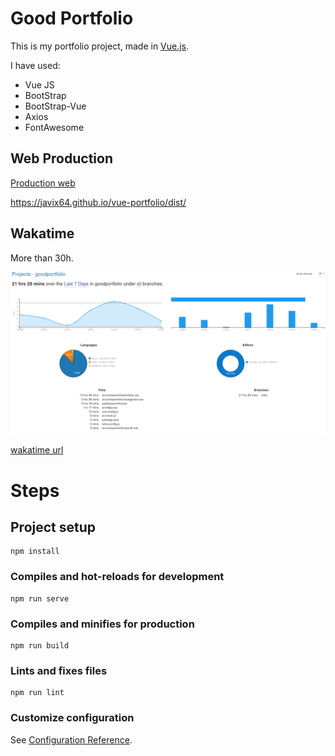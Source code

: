 # Good Portfolio
This is my portfolio project, made in [Vue.js](https://vuejs.org/).

I have used:
- Vue JS
- BootStrap
- BootStrap-Vue
- Axios
- FontAwesome


## Web Production
[Production web]([https://link](https://javix64.github.io/vue-portfolio/dist/))

https://javix64.github.io/vue-portfolio/dist/


## Wakatime
More than 30h.

![image Wakatime](goodPortfolio.png)

[wakatime url]([https://link](https://wakatime.com/@8c413fb3-2356-4d3d-acf6-fbe71e974e55/projects/uixdcxcmxb?start=2021-01-30&end=2021-02-05))





# Steps

## Project setup
```
npm install
```

### Compiles and hot-reloads for development
```
npm run serve
```

### Compiles and minifies for production
```
npm run build
```

### Lints and fixes files
```
npm run lint
```

### Customize configuration
See [Configuration Reference](https://cli.vuejs.org/config/).
